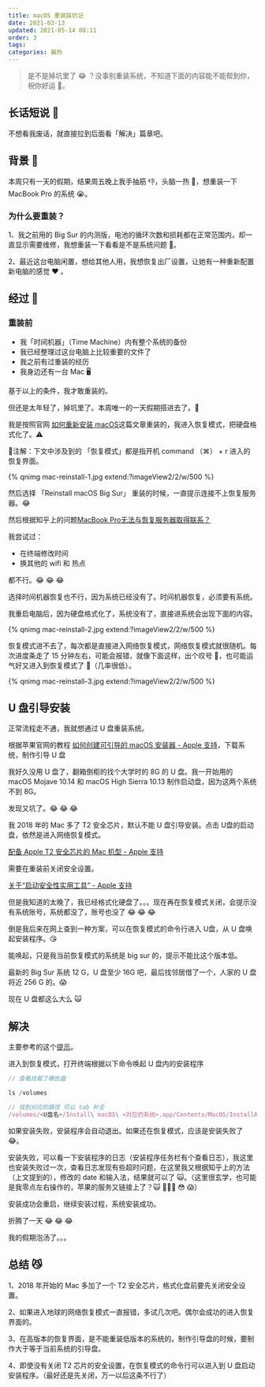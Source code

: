 ```yaml
---
title: macOS 重装踩坑记
date: 2021-03-13
updated: 2021-05-14 08:11
order: 3
tags: 
categories: 最热
---
```


> 是不是掉坑里了 😂 ？没事别重装系统，不知道下面的内容能不能帮到你，祝你好运 🎉。

## 长话短说 🚀

不想看我废话，就直接拉到后面看「解决」篇章吧。

## 背景 🚦

本周只有一天的假期，结果周五晚上我手抽筋 👎，头脑一热 🤯，想重装一下 MacBook Pro 的系统 😭。

### 为什么要重装？ 

1、我之前用的 Big Sur 的内测版，电池的循环次数和损耗都在正常范围内，却一直显示需要维修，我想重装一下看看是不是系统问题 🔋。

2、最近这台电脑闲置，想给其他人用，我想恢复出厂设置，让她有一种重新配置新电脑的感觉 ❤️ 。

## 经过 🚜

### 重装前

* 我「时间机器」（Time Machine）内有整个系统的备份
* 我已经整理过这台电脑上比较重要的文件了
* 我之前有过重装的经历
* 我身边还有一台 Mac 🖥

基于以上的条件，我才敢重装的。

但还是太年轻了，掉坑里了。本周唯一的一天假期搭进去了。🐙

我是按照官网 [如何重新安装 macOS](https://support.apple.com/zh-cn/HT204904)这篇文章重装的，我进入恢复模式，把硬盘格式化了。⚠️

🚦注解：下文中涉及到的 「恢复模式」都是指开机 command （⌘） + r 进入的恢复界面。

{% qnimg mac-reinstall-1.jpg extend:?imageView2/2/w/500 %}

然后选择 「Reinstall macOS Big Sur」 重装的时候，一直提示连接不上恢复服务器。😂

然后根据知乎上的问题[MacBook Pro无法与恢复服务器取得联系？](https://www.zhihu.com/question/282626105)

我尝试过：
* 在终端修改时间
* 换其他的 wifi 和 热点

都不行。😂 😂 😂

选择时间机器恢复也不行，因为系统已经没有了。时间机器恢复，必须要有系统。

我重启电脑后，因为硬盘格式化了，系统没有了，直接进系统会出现下面的内容。

{% qnimg mac-reinstall-2.jpg extend:?imageView2/2/w/500 %}

恢复模式进不去了，每次都是直接进入网络恢复模式，网络恢复模式就很随机。每次进度条走了 15 分钟左右，可能会报错，就像下面这样，出个叹号 👻，也可能运气好又进入到恢复模式了 🤩（几率很低）。

{% qnimg mac-reinstall-3.jpg extend:?imageView2/2/w/500 %}

## U 盘引导安装
正常流程走不通，我就想通过 U 盘重装系统。

根据苹果官网的教程 [如何创建可引导的 macOS 安装器 - Apple 支持](https://support.apple.com/zh-cn/HT201372)，下载系统，制作引导 U 盘

我好久没用 U 盘了，翻箱倒柜的找个大学时的 8G 的 U 盘。我一开始用的 macOS Mojave 10.14 和 macOS High Sierra 10.13 制作启动盘，因为这两个系统不到 8G。

发现又坑了。😂 😂 😂

我 2018 年的 Mac 多了 T2 安全芯片，默认不能 U 盘引导安装。点击 U盘的启动盘，依然是进入网络恢复模式。

[配备 Apple T2 安全芯片的 Mac 机型 - Apple 支持](https://support.apple.com/zh-cn/HT208862)

需要在重装前关闭安全设置。

[关于“启动安全性实用工具” - Apple 支持](https://support.apple.com/zh-cn/HT208198)

但是我知道的太晚了，我已经格式化硬盘了。。。现在再在恢复模式关闭，会提示没有系统账号，系统都没了，账号也没了 😂 😂 😂

倒是我后来在网上查到一种方案，可以在恢复模式的命令行进入 U盘，从 U 盘唤起安装程序。😘

能唤起，只是我当前恢复模式的系统是 big sur 的，提示不能比这个版本低。

最新的 Big Sur 系统 12 G，U 盘至少 16G 吧，最后找邻居借了一个，人家的 U 盘将近 256 G 的。😱

现在 U 盘都这么大么 🙀

## 解决

主要参考的这个[提示](https://apple.stackexchange.com/a/398527)。

进入到恢复模式，打开终端根据以下命令唤起 U 盘内的安装程序

```js
// 查看挂载了哪些盘

ls /volumes

// 找到对应的路径 可以 tab 补全 
/volumes/<U盘名>/Install\ macOS\ <对应的系统>.app/Contents/MacOS/InstallAssistant
```

如果安装失败，安装程序会自动退出。如果还在恢复模式，应该是安装失败了😂。

安装失败，可以看一下安装程序的日志（安装程序任务栏有个查看日志），我这里也安装失败过一次，查看日志发现有些超时问题，在这里我又根据知乎上的方法（上文提到的），修改的 date 和输入法，结果就可以了 🙀。（这里很玄学，也可能是我零点左右操作的，苹果的服务又链接上了？🙀 🙆🏻‍♂️ 😳 😱）


安装成功会重启，继续安装过程，系统安装成功。

折腾了一天 😂 😂 😂

我的假期泡汤了。。。

## 总结 😼
1、2018 年开始的 Mac 多加了一个 T2 安全芯片，格式化盘前要先关闭安全设置。

2、如果进入地球的网络恢复模式一直报错，多试几次吧。偶尔会成功的进入恢复界面的。

3、在高版本的恢复界面，是不能重装低版本的系统的。制作引导盘的时候，要制作大于等于当前系统的引导盘。

4、即使没有关闭 T2 芯片的安全设置，在恢复模式的命令行可以进入到 U 盘启动安装程序。（最好还是先关闭，万一以后这条不行了）
